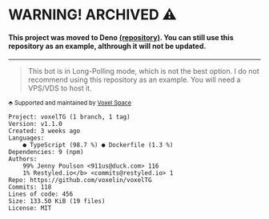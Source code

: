 # WARNING! ARCHIVED ⚠
#### This project was moved to Deno [(repository)](https://github.com/voxelin/scheduler-deno). You can still use this repository as an example, althrough it will not be updated.
-----
> This bot is in Long-Polling mode, which is not the best option. I do not recommend using this repository as an example. You will need a VPS/VDS to host it.

<sup>⬘ Supported and maintained by [Voxel Space](https://www.blackvoxel.space)</sup>

```
Project: voxelTG (1 branch, 1 tag)
Version: v1.1.0
Created: 3 weeks ago
Languages:
    ● TypeScript (98.7 %) ● Dockerfile (1.3 %)
Dependencies: 9 (npm)
Authors:
    99% Jenny Poulson <911us@duck.com> 116
    1% Restyled.io</b> <commits@restyled.io> 1
Repo: https://github.com/voxelin/voxelTG
Commits: 118
Lines of code: 456
Size: 133.50 KiB (19 files)
License: MIT
```
